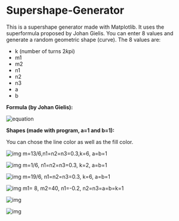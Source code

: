 # Supershape-Generator

This is a supershape generator made with Matplotlib. It uses the superformula proposed by Johan Gielis. 
You can enter 8 values and generate a random geometric shape (curve). The 8 values are:
- k (number of turns 2*k*pi)
- m1
- m2
- n1
- n2
- n3
- a
- b

<b>Formula (by Johan Gielis):</b> 

![equation](https://wikimedia.org/api/rest_v1/media/math/render/svg/8071dcb3a49044816f7885114c2335d805d7ad30)




<b>Shapes (made with program, a=1 and b=1): </b>

You can chose the line color as well as the fill color.

![img](https://imgur.com/9VUoZxR.png) 
 m=13/6,n1=n2=n3=0.3,k=6, a=b=1

![img](https://imgur.com/oOA8gac.png) 
 m=1/6, n1=n2=n3=0.3, k=2, a=b=1

![img](https://imgur.com/hjLHw4M.png) 
 m=19/6, n1=n2=n3=0.3, k=6, a=b=1

![img](https://imgur.com/HCIufb8.png) 
 m1= 8, m2=40, n1=-0.2, n2=n3=a=b=k=1

![img](https://imgur.com/QSs37YJ.png)

![img](https://imgur.com/FjQr2qO.png)
